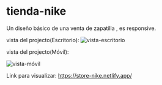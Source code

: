# tienda-nike
Un diseño básico de una venta de zapatilla , es responsive.

vista del projecto(Escritorio): 
![vista-escritorio](https://github.com/DenilsonDonr/tienda-nike/assets/141369726/6d74a09a-e254-4e6e-b2af-1aaef1286f79)

vista del projecto(Móvil):

![vista-móvil](https://github.com/DenilsonDonr/tienda-nike/assets/141369726/3530240a-3668-485a-b9b3-c6307bafa1de)


Link para visualizar: https://store-nike.netlify.app/
